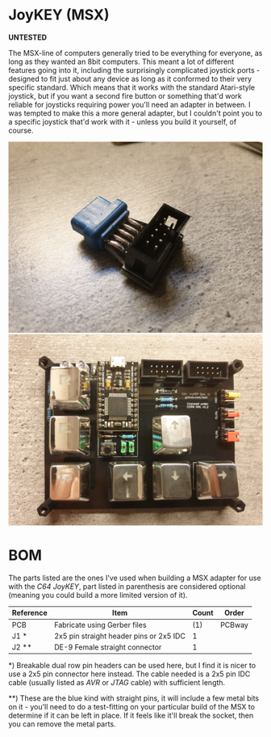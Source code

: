 # JoyKEY (MSX)

**UNTESTED**

The MSX-line of computers generally tried to be everything for everyone, as long as they wanted an 8bit computers. This meant a lot of different features going into it, including the surprisingly complicated joystick ports - designed to fit just about any device as long as it conformed to their very specific standard. Which means that it works with the standard Atari-style joystick, but if you want a second fire button or something that'd work reliable for joysticks requiring power you'll need an adapter in between. I was tempted to make this a more general adapter, but I couldn't point you to a specific joystick that'd work with it - unless you build it yourself, of course.

![MSX System Adapter](https://github.com/tebl/C64-JoyKEY/raw/main/gallery/msx_adapter.jpg)
![MSX System Jumpers](https://github.com/tebl/C64-JoyKEY/raw/main/gallery/msx_jumpers.jpg)

# BOM
The parts listed are the ones I've used when building a MSX adapter for use with the *C64 JoyKEY*, part listed in parenthesis are considered optional (meaning you could build a more limited version of it). 

| Reference     | Item                                      | Count | Order   |
| ------------- | ----------------------------------------- | ----- | ------- |
| PCB           | Fabricate using Gerber files              |    (1)| PCBway
| J1 *          | 2x5 pin straight header pins or 2x5 IDC   |     1 |
| J2 **         | DE-9 Female straight connector            |     1 |

*) Breakable dual row pin headers can be used here, but I find it is nicer to use a 2x5 pin connector here instead. The cable needed is a 2x5 pin IDC cable (usually listed as *AVR* or *JTAG* cable) with sufficient length.

**) These are the blue kind with straight pins, it will include a few metal bits on it - you'll need to do a test-fitting on your particular build of the MSX to determine if it can be left in place. If it feels like it'll break the socket, then you can remove the metal parts.